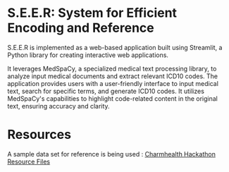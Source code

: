 # S.E.E.R: System for Efficient Encoding and Reference

S.E.E.R is implemented as a web-based application built using Streamlit, a Python library for creating interactive web applications.

It leverages MedSpaCy, a specialized medical text processing library, to analyze input medical documents and extract relevant ICD10 codes. The application provides users with a user-friendly interface to input medical text, search for specific terms, and generate ICD10 codes. It utilizes MedSpaCy's capabilities to highlight code-related content in the original text, ensuring accuracy and clarity.

# Resources

A sample data set for reference is being used : [Charmhealth Hackathon Resource Files](https://workdrive.zohoexternal.com/external/f5c821ad2d5bf1245b2110efe1c66a2cb3db7aa4f4bd0a7dbcb617cd61c8b20e?layout=list)
